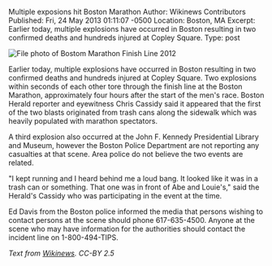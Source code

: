 Multiple exposions hit Boston Marathon
Author: Wikinews Contributors
Published: Fri, 24 May 2013 01:11:07 -0500
Location: Boston, MA
Excerpt: Earlier today, multiple explosions have occurred in Boston resulting in two confirmed deaths and hundreds injured at Copley Square.
Type: post

![File photo of Bostom Marathon Finish Line 2012](http://thumbthumbthumb.appspot.com/t?image_url=http://upload.wikimedia.org/wikipedia/commons/thumb/3/3b/BostonMarathonFinishLine.jpg/800px-BostonMarathonFinishLine.jpg&width=300)

Earlier today, multiple explosions have occurred in Boston resulting in two confirmed deaths and hundreds injured at Copley Square. Two explosions within seconds of each other tore through the finish line at the Boston Marathon, approximately four hours after the start of the men's race. Boston Herald reporter and eyewitness Chris Cassidy said it appeared that the first of the two blasts originated from trash cans along the sidewalk which was heavily populated with marathon spectators.

A third explosion also occurred at the John F. Kennedy Presidential Library and Museum, however the Boston Police Department are not reporting any casualties at that scene. Area police do not believe the two events are related.

"I kept running and I heard behind me a loud bang. It looked like it was in a trash can or something. That one was in front of Abe and Louie's," said the Herald's Cassidy who was participating in the event at the time.

Ed Davis from the Boston police informed the media that persons wishing to contact persons at the scene should phone 617-635-4500. Anyone at the scene who may have information for the authorities should contact the incident line on 1-800-494-TIPS.

*Text from [Wikinews](https://en.wikinews.org/wiki/Multiple_explosions_hit_Boston_Marathon). CC-BY 2.5*